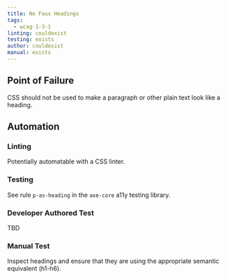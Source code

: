 ```yaml
---
title: No Faux Headings
tags: 
  - wcag-1-3-1
linting: couldexist
testing: exists
author: couldexist
manual: exists
---
```


## Point of Failure
CSS should not be used to make a paragraph or other plain text look like a heading.

## Automation

### Linting
Potentially automatable with a CSS linter.

### Testing
See rule `p-as-heading` in the `axe-core` a11y testing library.

### Developer Authored Test
TBD

### Manual Test
Inspect headings and ensure that they are using the appropriate semantic equivalent (h1-h6).